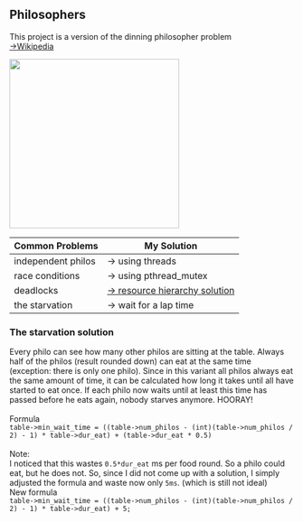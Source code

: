 ## Philosophers
This project is a version of the dinning philosopher problem <br>
[->Wikipedia](https://en.wikipedia.org/wiki/Dining_philosophers_problem)
<br>

<img src="https://upload.wikimedia.org/wikipedia/commons/thumb/7/7b/An_illustration_of_the_dining_philosophers_problem.png/800px-An_illustration_of_the_dining_philosophers_problem.png" width="300" />

| Common Problems  | My Solution |
| ------------- | ------------- |
| independent philos                | -> using threads  |
| race conditions                   | -> using pthread_mutex  |
| deadlocks                         | [-> resource hierarchy solution](https://medium.com/science-journal/the-dining-philosophers-problem-fded861c37ed)  |
| the starvation                    | -> wait for a lap time |

### The starvation solution
Every philo can see how many other philos are sitting at the table. Always half of the philos (result rounded down) can eat at the same time (exception: there is only one philo). Since in this variant all philos always eat the same amount of time, it can be calculated how long it takes until all have started to eat once. If each philo now waits until at least this time has passed before he eats again, nobody starves anymore. HOORAY! <br><br>
Formula<br>
``` table->min_wait_time = ((table->num_philos - (int)(table->num_philos / 2) - 1) * table->dur_eat) + (table->dur_eat * 0.5) ``` <br><br>
Note:<br>
I noticed that this wastes ```0.5*dur_eat``` ms per food round. So a philo could eat, but he does not.
So, since I did not come up with a solution, I simply adjusted the formula and waste now only ```5ms```. (which is still not ideal)<br>
New formula<br>
``` table->min_wait_time = ((table->num_philos - (int)(table->num_philos / 2) - 1) * table->dur_eat) + 5; ```